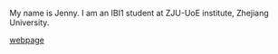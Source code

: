 My name is Jenny. 
I am an IBI1 student at ZJU-UoE institute, Zhejiang University.

[webpage](https://c.zju.edu.cn/) 
